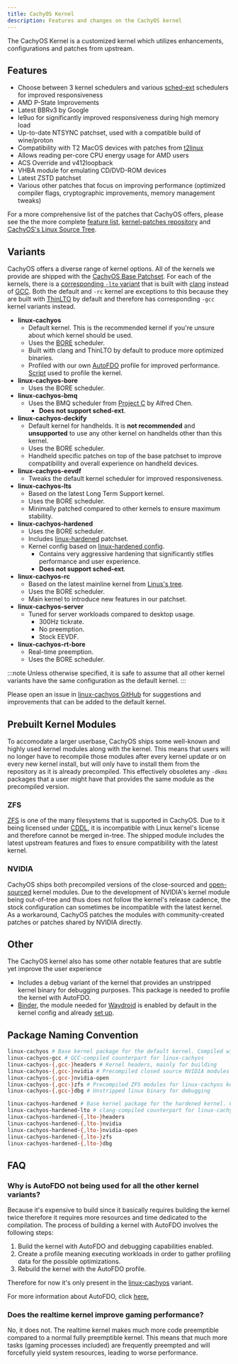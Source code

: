 ```yaml
---
title: CachyOS Kernel
description: Features and changes on the CachyOS kernel
---
```


The CachyOS Kernel is a customized kernel which utilizes enhancements, configurations and patches from upstream.

## Features

- Choose between 3 kernel schedulers and various [sched-ext](/configuration/sched-ext) schedulers for improved responsiveness
- AMD P-State Improvements
- Latest BBRv3 by Google
- le9uo for significantly improved responsiveness during high memory load
- Up-to-date NTSYNC patchset, used with a compatible build of wine/proton
- Compatibility with T2 MacOS devices with patches from [t2linux](https://github.com/t2linux/linux-t2-patches/)
- Allows reading per-core CPU energy usage for AMD users
- ACS Override and v412loopback
- VHBA module for emulating CD/DVD-ROM devices
- Latest ZSTD patchset
- Various other patches that focus on improving performance (optimized compiler flags, cryptographic improvements, memory management tweaks)

For a more comprehensive list of the patches that CachyOS offers, please see the the more complete
[feature list](https://github.com/CachyOS/linux-cachyos/?tab=readme-ov-file#features), [kernel-patches repository](https://github.com/CachyOS/kernel-patches)
and [CachyOS's Linux Source Tree](https://github.com/CachyOS/linux).

## Variants

CachyOS offers a diverse range of kernel options. All of the kernels we provide are shipped with the [CachyOS Base Patchset](https://github.com/CachyOS/kernel-patches).
For each of the kernels, there is a [corresponding `-lto` variant](#package-naming-convention) that
is built  with [clang](https://clang.llvm.org/) instead of [GCC](https://gcc.gnu.org/). Both the default and `-rc` kernel are exceptions to this because they are
built with [ThinLTO](https://blog.llvm.org/2016/06/thinlto-scalable-and-incremental-lto.html) by default and therefore has corresponding `-gcc` kernel variants instead.

- **linux-cachyos**
    - Default kernel. This is the recommended kernel if you're unsure about which kernel should be used.
    - Uses the [BORE](https://github.com/firelzrd/bore-scheduler) scheduler.
    - Built with clang and ThinLTO by default to produce more optimized binaries.
    - Profiled with our own [AutoFDO](https://cachyos.org/blog/2411-kernel-autofdo/) profile for improved performance. [Script](https://github.com/CachyOS/cachyos-benchmarker/blob/master/kernel-autofdo.sh) used to profile the kernel.
- **linux-cachyos-bore**
    - Uses the BORE scheduler.
- **linux-cachyos-bmq**
    - Uses the BMQ scheduler from [Project C](https://gitlab.com/alfredchen/projectc/) by Alfred Chen.
        - **Does not support sched-ext**.
- **linux-cachyos-deckify**
    - Default kernel for handhelds. It is **not recommended** and **unsupported** to use any other kernel on handhelds other than this kernel.
    - Uses the BORE scheduler.
    - Handheld specific patches on top of the base patchset to improve compatibility and overall experience on handheld devices.
- **linux-cachyos-eevdf**
    - Tweaks the default kernel scheduler for improved responsiveness.
- **linux-cachyos-lts**
    - Based on the latest Long Term Support kernel.
    - Uses the BORE scheduler.
    - Minimally patched compared to other kernels to ensure maximum stability.
- **linux-cachyos-hardened**
    - Uses the BORE scheduler.
    - Includes [linux-hardened](https://github.com/anthraxx/linux-hardened) patchset.
    - Kernel config based on [linux-hardened config](https://gitlab.archlinux.org/archlinux/packaging/packages/linux-hardened/-/blob/main/config).
        - Contains very aggressive hardening that significantly stifles performance and user experience.
        - **Does not support sched-ext**.
- **linux-cachyos-rc**
    - Based on the latest mainline kernel from [Linus's tree](https://github.com/torvalds/linux/).
    - Uses the BORE scheduler.
    - Main kernel to introduce new features in our patchset.
- **linux-cachyos-server**
    - Tuned for server workloads compared to desktop usage.
        - 300Hz tickrate.
        - No preemption.
        - Stock EEVDF.
- **linux-cachyos-rt-bore**
    - Real-time preemption.
    - Uses the BORE scheduler.

:::note
Unless otherwise specified, it is safe to assume that all other kernel variants
have the same configuration as the default kernel.
:::

Please open an issue in [linux-cachyos GitHub](https://github.com/CachyOS/linux-cachyos) for suggestions and improvements that can be added to the default kernel.

## Prebuilt Kernel Modules

To accomodate a larger userbase, CachyOS ships some well-known and highly used kernel modules along with the kernel. This means that users will no longer
have to recompile those modules after every kernel update or on every new kernel install, but will only have to install them from the repository as it is
already precompiled. This effectively obsoletes any `-dkms` packages that a user might have that provides the same module as the precompiled version.

### ZFS

[ZFS](https://openzfs.org/wiki/Main_Page) is one of the many filesystems that is supported in CachyOS. Due to it being licensed under
[CDDL](https://opensource.org/license/cddl-1-0), it is incompatible with Linux kernel's license and therefore cannot be merged in-tree. The shipped module includes
the latest upstream features and fixes to ensure compatibility with the latest kernel.

### NVIDIA

CachyOS ships both precompiled versions of the close-sourced and [open-sourced](https://github.com/NVIDIA/open-gpu-kernel-modules/) kernel modules. Due to the development
of NVIDIA's kernel module being out-of-tree and thus does not follow the kernel's release cadence, the stock configuration can sometimes be incompatible with the latest
kernel. As a workaround, CachyOS patches the modules with community-created patches or patches shared by NVIDIA directly.

## Other

The CachyOS kernel also has some other notable features that are subtle yet improve the user experience

- Includes a debug variant of the kernel that provides an unstripped kernel binary for debugging purposes. This package is needed to profile the kernel with AutoFDO.
- [Binder](https://developer.android.com/reference/android/os/Binder), the module needed for [Waydroid](https://waydro.id/) is enabled by default in the kernel config
and already [set up](https://github.com/CachyOS/linux-cachyos/blob/master/linux-cachyos/config#L10559).

## Package Naming Convention

```sh
linux-cachyos # Base kernel package for the default kernel. Compiled with clang
linux-cachyos-gcc # GCC-compiled counterpart for linux-cachyos
linux-cachyos-{,gcc-}headers # Kernel headers, mainly for building
linux-cachyos-{,gcc-}nvidia # Precompiled closed source NVIDIA modules for linux-cachyos kernel
linux-cachyos-{,gcc-}nvidia-open
linux-cachyos-{,gcc-}zfs # Precompiled ZFS modules for linux-cachyos kernel
linux-cachyos-{,gcc-}dbg # Unstripped linux binary for debugging

linux-cachyos-hardened # Base kernel package for the hardened kernel. Compiled with GCC
linux-cachyos-hardened-lto # clang-compiled counterpart for linux-cachyos-hardened
linux-cachyos-hardened-{,lto-}headers
linux-cachyos-hardened-{,lto-}nvidia
linux-cachyos-hardened-{,lto-}nvidia-open
linux-cachyos-hardened-{,lto-}zfs
linux-cachyos-hardened-{,lto-}dbg
```

## FAQ

### Why is AutoFDO not being used for all the other kernel variants?

Because it's expensive to build since it basically requires building the kernel twice therefore it requires more resources and time dedicated to the compilation. The process of building a kernel with AutoFDO involves the following steps:

1) Build the kernel with AutoFDO and debugging capabilities enabled.
2) Create a profile meaning executing workloads in order to gather profiling data for the possible optimizations.
3) Rebuild the kernel with the AutoFDO profile.

Therefore for now it's only present in the [linux-cachyos](/features/kernel#variants) variant.

For more information about AutoFDO, click [here.](https://cachyos.org/blog/2411-kernel-autofdo/)

### Does the realtime kernel improve gaming performance?

No, it does not. The realtime kernel makes much more code preemptible compared to a normal fully preemptible kernel. This means that much more tasks (gaming processes
included) are frequently preempted and will forcefully yield system resources, leading to worse performance.
